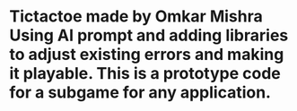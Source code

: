 # Tictactoe made by Omkar Mishra Using AI prompt and adding libraries to adjust existing errors and making it playable. This is a prototype code for a subgame for any application.
